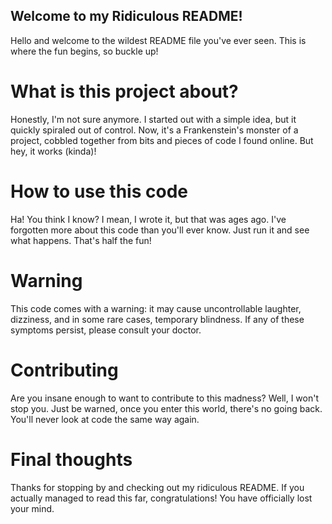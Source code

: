 ## **Welcome to my Ridiculous README!**
Hello and welcome to the wildest README file you've ever seen. This is where the fun begins, so buckle up!

# **What is this project about?**
Honestly, I'm not sure anymore. I started out with a simple idea, but it quickly spiraled out of control. Now, it's a Frankenstein's monster of a project, cobbled together from bits and pieces of code I found online. But hey, it works (kinda)!

# **How to use this code**
Ha! You think I know? I mean, I wrote it, but that was ages ago. I've forgotten more about this code than you'll ever know. Just run it and see what happens. That's half the fun!

# **Warning**
This code comes with a warning: it may cause uncontrollable laughter, dizziness, and in some rare cases, temporary blindness. If any of these symptoms persist, please consult your doctor.

# **Contributing**
Are you insane enough to want to contribute to this madness? Well, I won't stop you. Just be warned, once you enter this world, there's no going back. You'll never look at code the same way again.

# **Final thoughts**
Thanks for stopping by and checking out my ridiculous README. If you actually managed to read this far, congratulations! You have officially lost your mind.